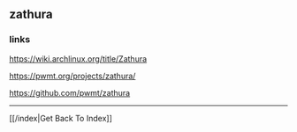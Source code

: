 ## zathura

### links

https://wiki.archlinux.org/title/Zathura

https://pwmt.org/projects/zathura/

https://github.com/pwmt/zathura

---

[[/index|Get Back To Index]]

